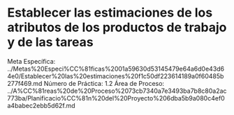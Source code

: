 # Establecer las estimaciones de los atributos de los productos de trabajo y de las tareas

Meta Específica: ../Metas%20Especi%CC%81ficas%2001a59630d53145479e64a6d0e43d64e0/Establecer%20las%20estimaciones%20f1c50df223614189a0f60485b277f469.md
Número de Práctica: 1.2
Área de Proceso: ../A%CC%81reas%20de%20Proceso%2073cb7340a7e3493ba7b8c80a2ac773ba/Planificacio%CC%81n%20del%20Proyecto%206dba5b9a080c4ef0a4babec2ebb5d62f.md